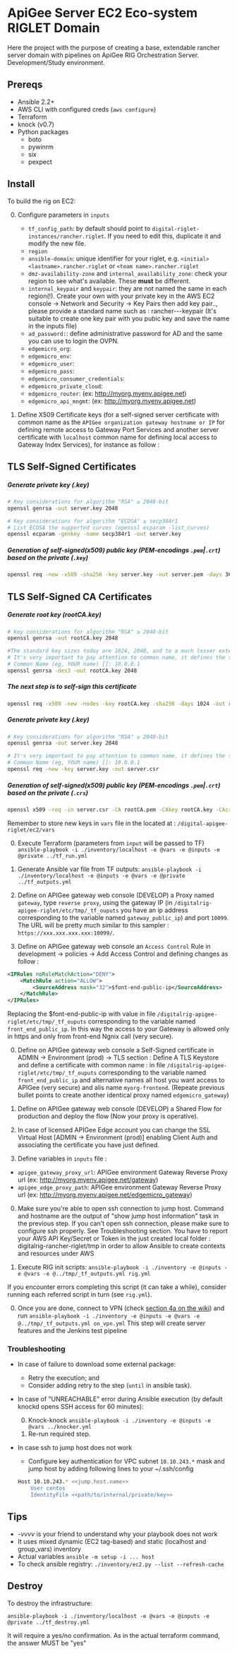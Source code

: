 
# ApiGee Server EC2 Eco-system RIGLET Domain

Here the project with the purpose of creating a base, extendable rancher server domain with pipelines on ApiGee RIG Orchestration Server. Development/Study environment.

## Prereqs
* Ansible 2.2+
* AWS CLI with configured creds (`aws configure`)
* Terraform
* knock (v0.7)
* Python packages
    * boto
    * pywinrm
    * six
    * pexpect

## Install
To build the rig on EC2:

0. Configure parameters in `inputs`

    * `tf_config_path`: by default should point to `digital-riglet-instances/rancher.riglet`. If you need to edit this, duplicate it and modify the new file.
    * `region`
    * `ansible-domain`: unique identifier for your riglet, e.g. `<initial><lastname>.rancher.riglet` or `<team name>.rancher.riglet`
    * `dmz-availability-zone` and `internal_availability_zone`: check your region to see what's available. These **must** be different.
    * `internal_keypair` and `keypair`: they are not named the same in each region(!). Create your own with your private key in the AWS EC2 console -> Network and Security -> Key Pairs then add key pair.., please provide a standard name such as : rancher-<initial><lastname>-<region>-keypair (It's suitable to create one key pair with you pubic key and save the name in the inputs file)
    * `ad_password:`: define administrative password for AD and the same you can use to login the OVPN.
    * `edgemicro_org`: <my-organization-here>
    * `edgemicro_env`: <my-environment-here>
    * `edgemicro_user`: <my-apigee-user-here>
    * `edgemicro_pass`: <my-apigee-secret-here>
    * `edgemicro_consumer_credentials`: <my-comma-separated-and column-separated-application-credentials-here>
    * `edgemicro_private_cloud`: <yes-or-not-allowed-for-admins-only>
    * `edgemicro_router`: <apigee-full-qualified-router-url> (ex: http://myorg.myenv.apigee.net)
    * `edgemicro_api_mngmt`: <apigee-full-qualified-api-manager-url> (ex: http://myorg.myenv.apigee.net)


0. Define X509 Certificate keys (for a self-signed server certificate with common name as the `APIGee organization gateway hostname or IP` for defining remote access to Gateway Port Services and another server certificate with `localhost` common name for defining local access to Gateway Index Services), for instance as follow :

## TLS Self-Signed Certificates

##### Generate private key (.key)

```sh
# Key considerations for algorithm "RSA" ≥ 2048-bit
openssl genrsa -out server.key 2048

# Key considerations for algorithm "ECDSA" ≥ secp384r1
# List ECDSA the supported curves (openssl ecparam -list_curves)
openssl ecparam -genkey -name secp384r1 -out server.key
```

##### Generation of self-signed(x509) public key (PEM-encodings `.pem`|`.crt`) based on the private (`.key`)

```sh
openssl req -new -x509 -sha256 -key server.key -out server.pem -days 3650
```

## TLS Self-Signed CA Certificates

##### Generate root key (rootCA.key)

```sh
# Key considerations for algorithm "RSA" ≥ 2048-bit
openssl genrsa -out rootCA.key 2048

#The standard key sizes today are 1024, 2048, and to a much lesser extent, 4096. We choose a very private key.
# It's very important to pay attention to common name, it defines the server who has access to the services
# Common Name (eg, YOUR name) []: 10.0.0.1
openssl genrsa -des3 -out rootCA.key 2048
```

##### The next step is to self-sign this certificate
```sh
openssl req -x509 -new -nodes -key rootCA.key -sha256 -days 1024 -out rootCA.pem
```

##### Generate private key (.key)

```sh
# Key considerations for algorithm "RSA" ≥ 2048-bit
openssl genrsa -out server.key 2048

# It's very important to pay attention to common name, it defines the server who has access to the services
# Common Name (eg, YOUR name) []: 10.0.0.1
openssl req -new -key server.key -out server.csr
```

##### Generation of self-signed(x509) public key (PEM-encodings `.pem`|`.crt`) based on the private (`.crs`)

```sh
openssl x509 -req -in server.csr -CA rootCA.pem -CAkey rootCA.key -CAcreateserial -out server.crt -days 1024 -sha256
```

Remember to store new keys in `vars` file in the located at : `/digital-apigee-riglet/ec2/vars`

0. Execute Terraform (parameters from `input` will be passed to TF)
  `ansible-playbook -i ./inventory/localhost -e @vars -e @inputs -e @private ../tf_run.yml`

0. Generate Ansible var file from TF outputs:
  `ansible-playbook -i ./inventory/localhost -e @inputs -e @vars -e @private ../tf_outputs.yml`

0. Define on APIGee gateway web console (DEVELOP) a Proxy named `gateway`, type `reverse proxy`, using the gateway IP (in `/digitalrig-apigee-riglet/etc/tmp/_tf_ouputs` you have an ip address corresponding to the variable named `gateway_public_ip`) and port `10099`. The URL will be pretty much similar to this sampler : `https://xxx.xxx.xxx.xxx:10099/`.

0. Define on APIGee gateway web console an `Access Control` Rule in development -> policies -> Add Access Control and defining changes as follow :
```xml
<IPRules noRuleMatchAction="DENY">
    <MatchRule action="ALLOW">
        <SourceAddress mask="32">$font-end-public-ip</SourceAddress>
    </MatchRule>
</IPRules>
```
Replacing the $font-end-public-ip with value in file `/digitalrig-apigee-riglet/etc/tmp/_tf_ouputs` corresponding to the variable named `front_end_public_ip`. In this way the access to your Gateway is allowed only in https and only from front-end Ngnix call (very secure).

0. Define on APIGee gateway web console a Self-Signed certificate in ADMIN -> Environment (prod) -> TLS section :
  Define A TLS Keystore and define a certificate with common name : in file `/digitalrig-apigee-riglet/etc/tmp/_tf_ouputs` corresponding to the variable named `front_end_public_ip` and alternative names all host you want access to APIGee (very secure) and alis name `myorg-frontend`. (Repeate previous bullet points to create another identical proxy named `edgemicro_gateway`)

0. Define on APIGee gateway web console (DEVELOP) a Shared Flow for production and deploy the flow (Now your proxy is operative).

0. In case of licensed APIGee Edge account you can change the SSL Virtual Host [ADMIN -> Environment (prod)] enabling Client Auth and associating the certificate you have just defined.

0. Define variables in `inputs` file :
  * `apigee_gateway_proxy_url`: APIGee environment Gateway Reverse Proxy url (ex: http://myorg.myenv.apigee.net/gateway)
  * `apigee_edge_proxy_path`: APIGee environment Gateway Reverse Proxy url (ex: http://myorg.myenv.apigee.net/edgemicro_gateway)


0. Make sure you're able to open ssh connection to jump host. Command and hostname are the output of "show jump host information" task in the previous step.
   If you can't open ssh connection, please make sure to configure ssh properly. See Troubleshooting section.
   You have to report your AWS API Key/Secret or Token in the just created local folder : digitalrig-rancher-riglet/tmp in order to allow
   Ansible to create contexts and resources under AWS

0. Execute RIG init scripts:
  `ansible-playbook -i ./inventory -e @inputs -e @vars -e @../tmp/_tf_outputs.yml rig.yml`

  If you encounter errors completing this script (it can take a while), consider running each referred script in turn (see `rig.yml`).

0. Once you are done, connect to VPN (check [section 4a on the wiki](https://digitalrig.atlassian.net/wiki/pages/viewpage.action?pageId=54460451)) and run
  `ansible-playbook -i ./inventory -e @inputs -e @vars -e @../tmp/_tf_outputs.yml on_vpn.yml`
This step will create server features and the Jenkins test pipeline

### Troubleshooting
* In case of failure to download some external package:
     * Retry the execution; and
     * Consider adding retry to the step (`until` in ansible task).

* In case of "UNREACHABLE" error during Ansible execution (by default knockd opens SSH access for 60 minutes):

  0. Knock-knock `ansible-playbook -i ./inventory -e @inputs -e @vars ../knocker.yml`
  0. Re-run required step.
* In case ssh to jump host does not work
  * Configure key authentication for VPC subnet `10.10.243.*` mask and jump host by adding following lines to your ~/.ssh/config
  ```bash
  Host 10.10.243.* <<jump.host.name>>
      User centos
      IdentityFile <<path/to/internal/private/key>>
  ```

## Tips
* _-vvvv_ is your friend to understand why your playbook does not work
* It uses mixed dynamic (EC2 tag-based) and static (localhost and group_vars) inventory
* Actual variables `ansible -m setup -i ... host`
* To check ansible registry: `./inventory/ec2.py --list --refresh-cache`

## Destroy

To destroy the infrastructure:

   ```ansible-playbook -i ./inventory/localhost -e @vars -e @inputs -e @private ../tf_destroy.yml```

It will require a yes/no confirmation. As in the actual terraform command, the answer MUST be "yes"
